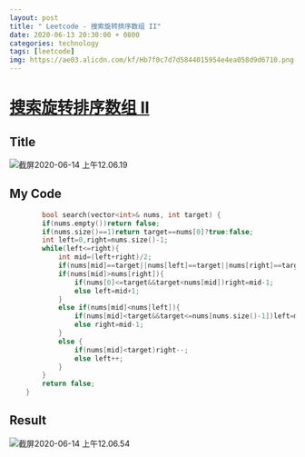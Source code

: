 ```yaml
---
layout: post
title: " Leetcode - 搜索旋转排序数组 II"
date: 2020-06-13 20:30:00 + 0800
categories: technology
tags: [leetcode]
img: https://ae03.alicdn.com/kf/Hb7f0c7d7d5844015954e4ea058d9d6710.png
---
```

# [搜索旋转排序数组 II](https://leetcode-cn.com/problems/search-in-rotated-sorted-array-ii/)

## Title

![截屏2020-06-14 上午12.06.19](https://tva1.sinaimg.cn/large/007S8ZIlly1gfr4052080j30zy0fmq5g.jpg)

## My Code

```c++
		bool search(vector<int>& nums, int target) {
        if(nums.empty())return false;
        if(nums.size()==1)return target==nums[0]?true:false;
        int left=0,right=nums.size()-1;
        while(left<=right){
            int mid=(left+right)/2;
            if(nums[mid]==target||nums[left]==target||nums[right]==target)return true;
            if(nums[mid]>nums[right]){
                if(nums[0]<=target&&target<nums[mid])right=mid-1;
                else left=mid+1;
            }
            else if(nums[mid]<nums[left]){
                if(nums[mid]<target&&target<=nums[nums.size()-1])left=mid+1;
                else right=mid-1;
            }
            else {
                if(nums[mid]<target)right--;
                else left++;
            }
        }
        return false;
    }
```

## Result

![截屏2020-06-14 上午12.06.54](https://tva1.sinaimg.cn/large/007S8ZIlly1gfr40qhs61j30y209ojsj.jpg)

